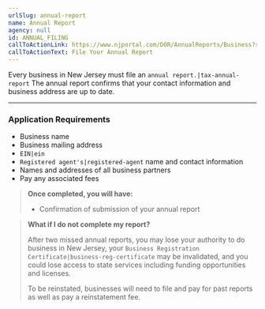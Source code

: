 ```yaml
---
urlSlug: annual-report
name: Annual Report
agency: null
id: ANNUAL_FILING
callToActionLink: https://www.njportal.com/DOR/AnnualReports/Business?sessionType=AnnualReport
callToActionText: File Your Annual Report
---
```

Every business in New Jersey must file an `annual report.|tax-annual-report` The annual report confirms that your contact information and business address are up to date.

- - -

### Application Requirements

* Business name
* Business mailing address
*  `EIN|ein` 
*  `Registered agent's|registered-agent` name and contact information
* Names and addresses of all business partners
* Pay any associated fees

> **Once completed, you will have:**
>
> * Confirmation of submission of your annual report
>

> **What if I do not complete my report?**
>
> After two missed annual reports, you may lose your authority to do business in New Jersey, your `Business Registration Certificate|business-reg-certificate` may be invalidated, and you could lose access to state services including funding opportunities and licenses.  
>
> To be reinstated, businesses will need to file and pay for past reports as well as pay a reinstatement fee.